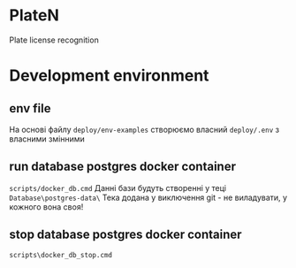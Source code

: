 # PlateN
Plate license recognition

# Development environment

## env file
На основі файлу `deploy/env-examples` створюємо власний  `deploy/.env` з власними змінними

## run database postgres docker container
`scripts/docker_db.cmd`
Данні бази будуть створенні у теці `Database\postgres-data\`
Тека додана у виключення git - не виладувати, у кожного вона своя!

## stop database postgres docker container
`scripts\docker_db_stop.cmd`
